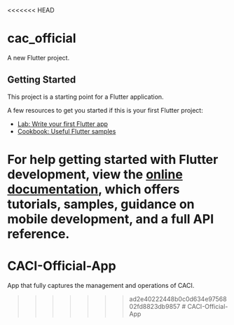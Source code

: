 <<<<<<< HEAD
# cac_official

A new Flutter project.

## Getting Started

This project is a starting point for a Flutter application.

A few resources to get you started if this is your first Flutter project:

- [Lab: Write your first Flutter app](https://docs.flutter.dev/get-started/codelab)
- [Cookbook: Useful Flutter samples](https://docs.flutter.dev/cookbook)

For help getting started with Flutter development, view the
[online documentation](https://docs.flutter.dev/), which offers tutorials,
samples, guidance on mobile development, and a full API reference.
=======
# CACI-Official-App
App that fully captures the management and operations of CACI.
>>>>>>> ad2e40222448b0c0d634e9756802fd8823db9857
#   C A C I - O f f i c i a l - A p p  
 